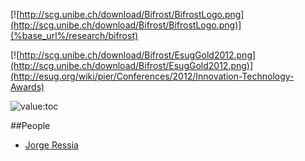 [![http://scg.unibe.ch/download/Bifrost/BifrostLogo.png](http://scg.unibe.ch/download/Bifrost/BifrostLogo.png)](%base_url%/research/bifrost)<div class="clear"></div>

[![http://scg.unibe.ch/download/Bifrost/EsugGold2012.png](http://scg.unibe.ch/download/Bifrost/EsugGold2012.png)](http://esug.org/wiki/pier/Conferences/2012/Innovation-Technology-Awards)<div class="clear"></div>

<style type="text/css">.toc-number { display: none; }</style>
![value:toc](value:toc)

##People

-  [Jorge Ressia](http://www.jorgeressia.com)
